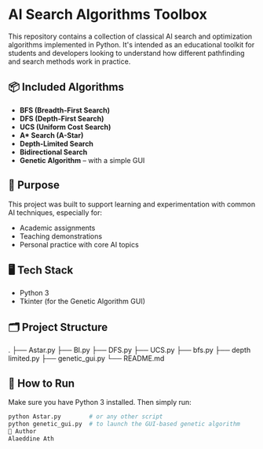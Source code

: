 # AI Search Algorithms Toolbox

This repository contains a collection of classical AI search and optimization algorithms implemented in Python. It's intended as an educational toolkit for students and developers looking to understand how different pathfinding and search methods work in practice.

## 📦 Included Algorithms

- **BFS (Breadth-First Search)**
- **DFS (Depth-First Search)**
- **UCS (Uniform Cost Search)**
- **A\* Search (A-Star)**
- **Depth-Limited Search**
- **Bidirectional Search**
- **Genetic Algorithm** – with a simple GUI

## 🎯 Purpose

This project was built to support learning and experimentation with common AI techniques, especially for:
- Academic assignments
- Teaching demonstrations
- Personal practice with core AI topics

## 🖥️ Tech Stack

- Python 3
- Tkinter (for the Genetic Algorithm GUI)

## 🗂️ Project Structure

.
├── Astar.py
├── BI.py
├── DFS.py
├── UCS.py
├── bfs.py
├── depth limited.py
├── genetic_gui.py
└── README.md

## 🚀 How to Run

Make sure you have Python 3 installed. Then simply run:

```bash
python Astar.py        # or any other script
python genetic_gui.py  # to launch the GUI-based genetic algorithm
👤 Author
Alaeddine Ath
